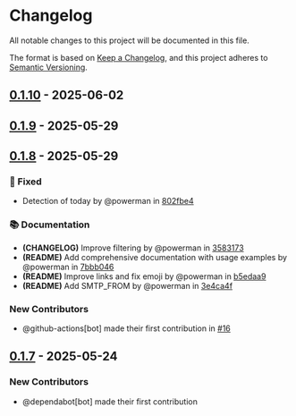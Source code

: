 # Changelog

All notable changes to this project will be documented in this file.

The format is based on [Keep a Changelog](https://keepachangelog.com/en/1.1.0/),
and this project adheres to [Semantic Versioning](https://semver.org/spec/v2.0.0.html).

## [0.1.10] - 2025-06-02

[0.1.10]: https://github.com/powerman/md-tasks-notify/compare/v0.1.9..v0.1.10

## [0.1.9] - 2025-05-29

[0.1.9]: https://github.com/powerman/md-tasks-notify/compare/v0.1.8..v0.1.9

## [0.1.8] - 2025-05-29

### 🐛 Fixed

- Detection of today by @powerman in [802fbe4]

### 📚 Documentation

- **(CHANGELOG)** Improve filtering by @powerman in [3583173]
- **(README)** Add comprehensive documentation with usage examples by @powerman in [7bbb046]
- **(README)** Improve links and fix emoji by @powerman in [b5edaa9]
- **(README)** Add SMTP_FROM by @powerman in [3e4ca4f]

### New Contributors

- @github-actions[bot] made their first contribution in [#16](https://github.com/powerman/md-tasks-notify/pull/16)

[0.1.8]: https://github.com/powerman/md-tasks-notify/compare/v0.1.7..v0.1.8
[802fbe4]: https://github.com/powerman/md-tasks-notify/commit/802fbe405f097ccce1ec55119a86a15d04ddb116
[7bbb046]: https://github.com/powerman/md-tasks-notify/commit/7bbb0467f665bf62761742d6819d36589760076b
[b5edaa9]: https://github.com/powerman/md-tasks-notify/commit/b5edaa9ab5aa61c9a9b33b002d968de7cea60176
[3e4ca4f]: https://github.com/powerman/md-tasks-notify/commit/3e4ca4f55327e13129b3f4e230100c5df2b8108c
[3583173]: https://github.com/powerman/md-tasks-notify/commit/3583173bdb8979150738a594ee1b946f5ecf2afc

## [0.1.7] - 2025-05-24

### New Contributors

- @dependabot[bot] made their first contribution

[0.1.7]: https://github.com/powerman/md-tasks-notify/compare/%40%7B10year%7D..v0.1.7

<!-- generated by git-cliff -->
